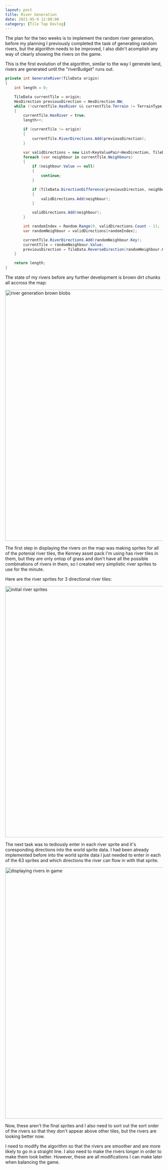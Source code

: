 ```yaml
---
layout: post
title: River Generation
date: 2021-05-9 12:00:00
category: [Tile Tap Devlog]
---
```


The plan for the two weeks is to implement the random river generation, before my planning I previously completed the task of generating random rivers, but the algorithm needs to be improved, I also didn't acomplish any way of clearly showing the rivers on the game. 

This is the first evolution of the algorithm, similar to the way I generate land, rivers are generated until the "riverBudget" runs out.

```c#
private int GenerateRiver(TileData origin)
{
    int length = 0;

    TileData currentTile = origin;
    HexDirection previousDirection = HexDirection.NW;
    while (!currentTile.HasRiver && currentTile.Terrain != TerrainType.Water)
    {
        currentTile.HasRiver = true;
        length++;

        if (currentTile != origin)
        {
            currentTile.RiverDirections.Add(previousDirection);
        }

        var validDirections = new List<KeyValuePair<HexDirection, TileData>>();
        foreach (var neighbour in currentTile.Neighbours)
        {
            if (neighbour.Value == null)
            {
                continue;
            }

            if (TileData.DirectionDifference(previousDirection, neighbour.Key) > 1)
            {
                validDirections.Add(neighbour);
            }

            validDirections.Add(neighbour);
        }

        int randomIndex = Random.Range(0, validDirections.Count - 1);
        var randomNeighbour = validDirections[randomIndex];

        currentTile.RiverDirections.Add(randomNeighbour.Key);
        currentTile = randomNeighbour.Value;
        previousDirection = TileData.ReverseDirection(randomNeighbour.Key);
    }

    return length;
}
```

The state of my rivers before any further development is brown dirt chunks all accross the map:

<img src="{{ site.baseurl }}/assets/Blog/TileTap2/river-generation-brown-blobs.png" alt="river generation brown blobs" style="width: 800px;"/>

The first step in displaying the rivers on the map was making sprites for all of the potenial river tiles, the Kenney asset pack I'm using has river tiles in them, but they are only ontop of grass and don't have all the possible combinations of rivers in them, so I created very simplistic river sprites to use for the minute.

Here are the river sprites for 3 directional river tiles:

<img src="{{ site.baseurl }}/assets/Blog/TileTap2/initial-river-sprites.png" alt="initial river sprites" style="width: 800px;"/>

The next task was to tediously enter in each river sprite and it's coresponding directions into the world sprite data. I had been already implemented before into the world sprite data I just needed to enter in each of the 63 sprites and which directions the river can flow in with that sprite.

<img src="{{ site.baseurl }}/assets/Blog/TileTap2/rivers-displaying-in-game.png" alt="displaying rivers in game" style="width: 800px;"/>

Now, these aren't the final sprites and I also need to sort out the sort order of the rivers so that they don't appear above other tiles, but the rivers are looking better now. 

I need to modify the algorithm so that the rivers are smoother and are more likely to go in a straight line. I also need to make the rivers longer in order to make them look better. However, these are all modifications I can make later when balancing the game. 
